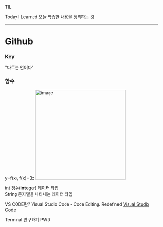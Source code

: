 TIL

Today I Learned
오늘 학습한 내용을 정리하는 것
***

Github
========

### Key
"다트는 언어다"
### 함수
y=f(x), f(x)=3x
<img width="297" alt="image" src="https://github.com/gyubit/TIL/assets/114902088/072a8eed-5325-4a1d-bb12-799c9e6b1d1f">

int  정수(**int**eger) 데이터 타입  
String  문자열을 나타내는 데이터 타입

VS CODE란?
Visual Studio Code - Code Editing. Redefined
[Visual Studio Code](https://code.visualstudio.com)

Terminal 연구하기 PWD

